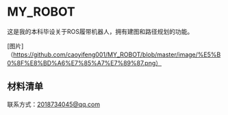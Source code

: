 # MY_ROBOT

这是我的本科毕设关于ROS履带机器人，拥有建图和路径规划的功能。

[图片]（https://github.com/caoyifeng001/MY_ROBOT/blob/master/image/%E5%B0%8F%E8%BD%A6%E7%85%A7%E7%89%87.png）

## 材料清单







联系方式：2018734045@qq.com
